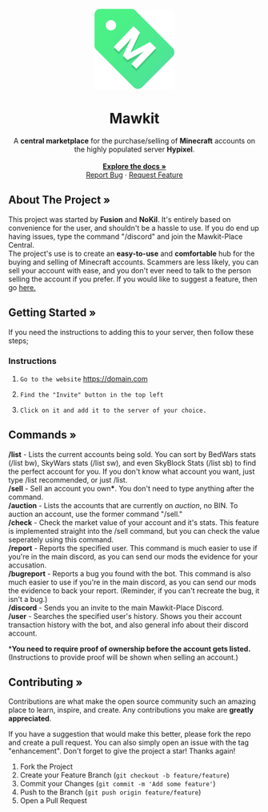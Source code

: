 <br />
<div align="center">
  <a href="https://github.com/Fusiom/mawkit-place/">
    <img src="mkt_logo_other_png.png" alt="Logo" width="160" height="160">
  </a>
<h1 align="center">Mawkit</h3>
  <p align="center">
    A <b>central marketplace</b> for the purchase/selling of <b>Minecraft</b> accounts on the highly populated server <b>Hypixel</b>.
    <br />
    <br />
    <a href="https://github.com/Fusiom/mawkit-place"><strong>Explore the docs »</strong></a>
    <br />
    <a href="https://github.com/Fusiom/mawkit-place/issues">Report Bug</a>
    ·
    <a href="https://github.com/Fusiom/mawkit-place/issues">Request Feature</a>
  </p>
</div>

<!-- ABOUT THE PROJECT -->
## About The Project »

This project was started by <b>Fusion</b> and <b>NoKil</b>. It's entirely based on convenience for the user, and shouldn't be a hassle to use. If you do end up having issues, type the command "/discord" and join the Mawkit-Place Central.<br />
The project's use is to create an <b>easy-to-use</b> and <b>comfortable</b> hub for the buying and selling of Minecraft accounts. Scammers are less likely, you can sell your account with ease, and you don't ever need to talk to the person selling the account if you prefer. If you would like to suggest a feature, then go <a href="https://github.com/Fusiom/mawkit-place/issues">here.</a>

## Getting Started »
If you need the instructions to adding this to your server, then follow these steps;

### Instructions 

1. ```Go to the website``` https://domain.com

2. ```Find the "Invite" button in the top left```

3. ```Click on it and add it to the server of your choice.```

## Commands »

<b>/list</b> - Lists the current accounts being sold. You can sort by BedWars stats (/list bw), SkyWars stats (/list sw), and even SkyBlock Stats (/list sb) to find the perfect account for you. If you don't know what account you want, just type /list recommended, or just /list.<br/>
<b>/sell</b> - Sell an account you own<b>*</b>. You don't need to type anything after the command.<br/>
<b>/auction</b> - Lists the accounts that are currently on *auction*, no BIN. To auction an account, use the former command "/sell."<br/>
<b>/check</b> - Check the market value of your account and it's stats. This feature is implemented straight into the /sell command, but you can check the value seperately using this command.<br/>
<b>/report</b> - Reports the specified user. This command is much easier to use if you're in the main discord, as you can send our mods the evidence for your accusation.<br/>
<b>/bugreport</b> - Reports a bug you found with the bot. This command is also much easier to use if you're in the main discord, as you can send our mods the evidence to back your report. (Reminder, if you can't recreate the bug, it isn't a bug.)<br/>
<b>/discord</b> - Sends you an invite to the main Mawkit-Place Discord.<br/>
<b>/user</b> - Searches the specified user's history. Shows you their account transaction history with the bot, and also general info about their discord account.

***You need to require proof of ownership before the account gets listed.**<br/>(Instructions to provide proof will be shown when selling an account.)

## Contributing »

Contributions are what make the open source community such an amazing place to learn, inspire, and create. Any contributions you make are **greatly appreciated**.

If you have a suggestion that would make this better, please fork the repo and create a pull request. You can also simply open an issue with the tag "enhancement".
Don't forget to give the project a star! Thanks again!

1. Fork the Project
2. Create your Feature Branch (`git checkout -b feature/feature`)
3. Commit your Changes (`git commit -m 'Add some feature'`)
4. Push to the Branch (`git push origin feature/feature`)
5. Open a Pull Request

 
<!-- MARKDOWN LINKS & IMAGES -->
<!-- https://www.markdownguide.org/basic-syntax/#reference-style-links -->
[contributors-shield]: https://img.shields.io/github/contributors/github_username/repo_name.svg?style=for-the-badge
[contributors-url]: https://github.com/github_username/repo_name/graphs/contributors
[forks-shield]: https://img.shields.io/github/forks/github_username/repo_name.svg?style=for-the-badge
[forks-url]: https://github.com/github_username/repo_name/network/members
[stars-shield]: https://img.shields.io/github/stars/github_username/repo_name.svg?style=for-the-badge
[stars-url]: https://github.com/github_username/repo_name/stargazers
[issues-shield]: https://img.shields.io/github/issues/github_username/repo_name.svg?style=for-the-badge
[issues-url]: https://github.com/github_username/repo_name/issues
[license-shield]: https://img.shields.io/github/license/github_username/repo_name.svg?style=for-the-badge
[license-url]: https://github.com/github_username/repo_name/blob/master/LICENSE.txt
[linkedin-shield]: https://img.shields.io/badge/-LinkedIn-black.svg?style=for-the-badge&logo=linkedin&colorB=555
[linkedin-url]: https://linkedin.com/in/linkedin_username
[product-screenshot]: images/screenshot.png
[Next.js]: https://img.shields.io/badge/next.js-000000?style=for-the-badge&logo=nextdotjs&logoColor=white
[Next-url]: https://nextjs.org/
[React.js]: https://img.shields.io/badge/React-20232A?style=for-the-badge&logo=react&logoColor=61DAFB
[React-url]: https://reactjs.org/
[Vue.js]: https://img.shields.io/badge/Vue.js-35495E?style=for-the-badge&logo=vuedotjs&logoColor=4FC08D
[Vue-url]: https://vuejs.org/
[Angular.io]: https://img.shields.io/badge/Angular-DD0031?style=for-the-badge&logo=angular&logoColor=white
[Angular-url]: https://angular.io/
[Svelte.dev]: https://img.shields.io/badge/Svelte-4A4A55?style=for-the-badge&logo=svelte&logoColor=FF3E00
[Svelte-url]: https://svelte.dev/
[Laravel.com]: https://img.shields.io/badge/Laravel-FF2D20?style=for-the-badge&logo=laravel&logoColor=white
[Laravel-url]: https://laravel.com
[Bootstrap.com]: https://img.shields.io/badge/Bootstrap-563D7C?style=for-the-badge&logo=bootstrap&logoColor=white
[Bootstrap-url]: https://getbootstrap.com
[JQuery.com]: https://img.shields.io/badge/jQuery-0769AD?style=for-the-badge&logo=jquery&logoColor=white
[JQuery-url]: https://jquery.com 

